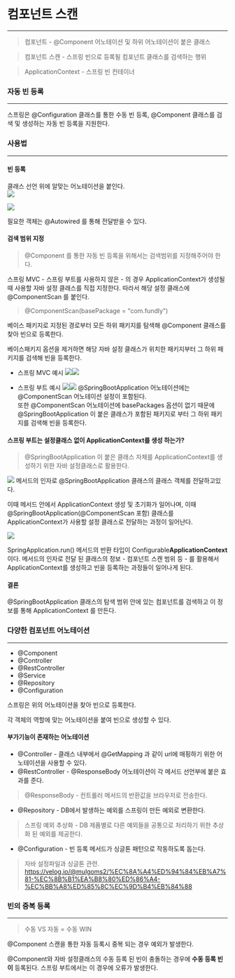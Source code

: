 # 컴포넌트 스캔
---
>컴포넌트 - @Component 어노테이션 및 하위 어노테이션이 붙은 클래스

>컴포넌트 스캔 - 스프링 빈으로 등록될 컴포넌트 클래스를 검색하는 행위

>ApplicationContext - 스프링 빈 컨테이너

### 자동 빈 등록
---
스프링은 @Configuration 클래스를 통한 수동 빈 등록, @Component 클래스를 검색 및 생성하는 자동 빈 등록을 지원한다.

### 사용법
---
#### 빈 등록  
클래스 선언 위에 알맞는 어노테이션을 붙인다.  
![](https://velog.velcdn.com/images/mulgoms2/post/b4aba91d-51df-4955-b8d4-0d2f6181a211/image.png)  

![](https://velog.velcdn.com/images/mulgoms2/post/46ac3f04-7388-49a7-8f53-c53a2d870128/image.png)

필요한 객체는 @Autowired 를 통해 전달받을 수 있다.

#### 검색 범위 지정
>@Component 를 통한 자동  빈 등록을 위해서는 검색범위를 지정해주어야 한다.  

스프링 MVC - 스프링 부트를 사용하지 않은 - 의 경우 ApplicationContext가 생성될 때 사용할 자바 설정 클래스를 직접 지정한다. 따라서 해당 설정 클래스에 @ComponentScan 를 붙인다.

>@ComponentScan(basePackage = "com.fundly") 

베이스 패키지로 지정된 경로부터 모든 하위 패키지를 탐색해 @Component 클래스를 찾아 빈으로 등록한다.

베이스패키지 옵션을 제거하면 해당 자바 설정 클래스가 위치한 패키지부터 그 하위 패키지를 검색해 빈을 등록한다.
- 스프링 MVC 예시
![](https://velog.velcdn.com/images/mulgoms2/post/c524ed6c-7140-462f-a20c-f8e300408c6e/image.png)![](https://velog.velcdn.com/images/mulgoms2/post/81efac08-ba6d-4c4f-b515-7ef55fde7704/image.png)

- 스프링 부트 예시
![](https://velog.velcdn.com/images/mulgoms2/post/048dfd5e-528e-49af-a00e-b89f8b8f7721/image.png)![](https://velog.velcdn.com/images/mulgoms2/post/d708e709-f97a-4a70-a3f6-73940910909b/image.png)
@SpringBootApplication 어노테이션에는 @ComponentScan 어노테이션 설정이 포함된다.   
또한 @ComponentScan 어노테이션에 basePackages 옵션이 없기 때문에 @SpringBootApplication 이 붙은 클래스가 포함된 패키지로 부터 그 하위 패키지를 검색해 빈을 등록한다.  

#### 스프링 부트는 설정클래스 없이 ApplicationContext를 생성 하는가?
> @SpringBootApplication 이 붙은 클래스 자체를 ApplicationContext를 생성하기 위한 자바 설정클래스로 활용한다.

![](https://velog.velcdn.com/images/mulgoms2/post/42e35169-30a6-48c3-b89e-dab0c0109391/image.png)
메서드의 인자로 @SpringBootApplication 클래스의 클래스 객체를 전달하고있다.  

이때 메서드 안에서 ApplicationContext 생성 및 초기화가 일어나며, 이때 @SpringBootApplication(@ComponentScan 포함) 클래스를 ApplicationContext가 사용할 설정 클래스로 전달하는 과정이 일어난다.

![](https://velog.velcdn.com/images/mulgoms2/post/454deb00-115a-4894-8746-c7ab7242920c/image.png)

SpringApplication.run() 메서드의 반환 타입이 Configurable**ApplicationContext** 이다. 메서드의 인자로 전달 된 클래스의 정보 - 컴포넌트 스캔 범위 등 - 를 활용해서 ApplicationContext를 생성하고 빈을 등록하는 과정들이 일어나게 된다. 

#### 결론
@SpringBootApplication 클래스의 탐색 범위 안에 있는 컴포넌트를 검색하고 이 정보를 통해 ApplicationContext 를 만든다.


### 다양한 컴포넌트 어노테이션
---
>
- @Component
- @Controller
- @RestController
- @Service
- @Repository
- @Configuration 

스프링은 위의 어노테이션을 찾아 빈으로 등록한다.

각 객체의 역할에 맞는 어노테이션을 붙여 빈으로 생성할 수 있다.

#### 부가기능이 존재하는 어노테이션
- @Controller - 클래스 내부에서 @GetMapping 과 같이 url에 매핑하기 위한 어노테이션을 사용할 수 있다.
- @RestController - @ResponseBody 어노테이션이 각 메서드 선언부에 붙은 효과를 준다. 
>@ResponseBody - 컨트롤러 메서드의 반환값을 브라우저로 전송한다.
- @Repository - DB에서 발생하는 예외를 스프링이 만든 예외로 변환한다. 
>스프링 예외 추상화 - DB 제품별로 다른 예외들을 공통으로 처리하기 위한 추상화 된 예외를 제공한다.
- @Configuration - 빈 등록 메서드가 싱글톤 패턴으로 작동하도록 돕는다.
>자바 설정파일과 싱글톤 관련.
https://velog.io/@mulgoms2/%EC%8A%A4%ED%94%84%EB%A7%81-%EC%8B%B1%EA%B8%80%ED%86%A4-%EC%BB%A8%ED%85%8C%EC%9D%B4%EB%84%88


### 빈의 중복 등록
---
>수동 VS 자동   =  수동 WIN

@Component 스캔을 통한 자동 등록시 중복 되는 경우 예외가 발생한다.

@Component와 자바 설정클래스의 수동 등록 된 빈이 충돌하는 경우에 **수동 등록 빈이** 등록된다. 스프링 부트에서는 이 경우에 오류가 발생한다.
